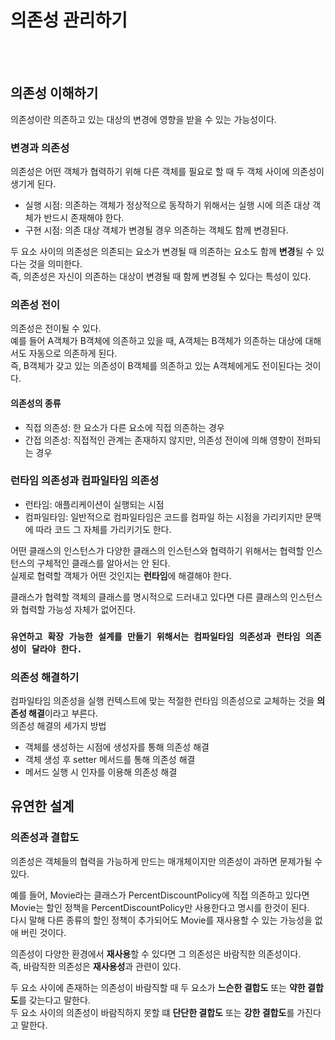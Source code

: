 # 의존성 관리하기

<br><br>

## 의존성 이해하기
의존성이란 의존하고 있는 대상의 변경에 영향을 받을 수 있는 가능성이다.

### 변경과 의존성
의존성은 어떤 객체가 협력하기 위해 다른 객체를 필요로 할 때 두 객체 사이에 의존성이 생기게 된다.  

- 실행 시점: 의존하는 객체가 정상적으로 동작하기 위해서는 실행 시에 의존 대상 객체가 반드시 존재해야 한다.
- 구현 시점: 의존 대상 객체가 변경될 경우 의존하는 객체도 함께 변경된다.

두 요소 사이의 의존성은 의존되는 요소가 변경될 때 의존하는 요소도 함께 **변경**될 수 있다는 것을 의미한다.  
즉, 의존성은 자신이 의존하는 대상이 변경될 때 함께 변경될 수 있다는 특성이 있다.

### 의존성 전이
의존성은 전이될 수 있다.  
예를 들어 A객체가 B객체에 의존하고 있을 때, A객체는 B객체가 의존하는 대상에 대해서도 자동으로 의존하게 된다.  
즉, B객체가 갖고 있는 의존성이 B객체를 의존하고 있는 A객체에게도 전이된다는 것이다.

#### 의존성의 종류
- 직접 의존성: 한 요소가 다른 요소에 직접 의존하는 경우
- 간접 의존성: 직접적인 관계는 존재하지 않지만, 의존성 전이에 의해 영향이 전파되는 경우

### 런타임 의존성과 컴파일타임 의존성
- 런타임: 애플리케이션이 실행되는 시점
- 컴파일타임: 일반적으로 컴파일타임은 코드를 컴파일 하는 시점을 가리키지만 문맥에 따라 코드 그 자체를 가리키기도 한다.

어떤 클래스의 인스턴스가 다양한 클래스의 인스턴스와 협력하기 위해서는 협력할 인스턴스의 구체적인 클래스를 알아서는 안 된다.  
실제로 협력할 객체가 어떤 것인지는 **런타임**에 해결해야 한다.  

클래스가 협력할 객체의 클래스를 명시적으로 드러내고 있다면 다른 클래스의 인스턴스와 협력할 가능성 자체가 없어진다.  

### `유연하고 확장 가능한 설계를 만들기 위해서는 컴파일타임 의존성과 런타임 의존성이 달라야 한다.`

### 의존성 해결하기
컴파일타임 의존성을 실행 컨텍스트에 맞는 적절한 런타임 의존성으로 교체하는 것을 **의존성 해결**이라고 부른다.  
의존성 해결의 세가지 방법
- 객체를 생성하는 시점에 생성자를 통해 의존성 해결
- 객체 생성 후 setter 메서드를 통해 의존성 해결
- 메서드 실행 시 인자를 이용해 의존성 해결

## 유연한 설계
### 의존성과 결합도
의존성은 객체들의 협력을 가능하게 만드는 매개체이지만 의존성이 과하면 문제가될 수 있다.

예를 들어, Movie라는 클래스가 PercentDiscountPolicy에 직접 의존하고 있다면 Movie는 할인 정책을 PercentDiscountPolicy만 사용한다고 명시를 한것이 된다.  
다시 말해 다른 종류의 할인 정책이 추가되어도 Movie를 재사용할 수 있는 가능성을 없애 버린 것이다.

의존성이 다양한 환경에서 **재사용**할 수 있다면 그 의존성은 바람직한 의존성이다.  
즉, 바람직한 의존성은 **재사용성**과 관련이 있다.

두 요소 사이에 존재하는 의존성이 바람직할 때 두 요소가 **느슨한 결합도** 또는 **약한 결합도**를 갖는다고 말한다.  
두 요소 사이의 의존성이 바람직하지 못할 떄 **단단한 결합도** 또는 **강한 결합도**를 가진다고 말한다.
